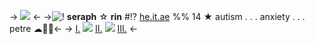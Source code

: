 -> ![](https://64.media.tumblr.com/062b74dedd467750dcfa4ef0172333e5/de4f665e3e24f096-a4/s2048x3072/6120bad96621b0a38118f0a09d496f7984227fc7.pnj) <-
->![!](https://epic.crd.co/assets/images/gallery08/14a39fb9.gif?v=1866fcd1) **seraph** ☆ **rin** #!? [he.it.ae](https://en.pronouns.page/@ant_fucker98) %% 14
★ autism . . . anxiety . . . petre ☁🥥🐐<-
-> [Ⅰ.](https://pin.it/1v2I6Mo)  ![](https://gifs.crd.co/assets/images/gallery14/fede8aac.gif?v=77383643) [Ⅱ.](https://www.tumblr.com/sakura-miku-my-love?source=share)  ![](https://gifs.crd.co/assets/images/gallery14/fede8aac.gif?v=77383643) [Ⅲ.](https://rentry.co/rins-links) <-